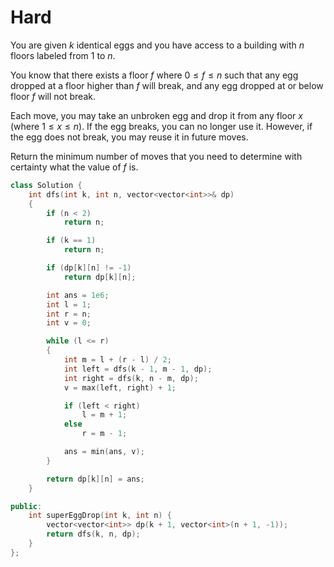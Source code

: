 # Hard

You are given $k$ identical eggs and you have access to a building with $n$ floors labeled from $1$ to $n$.

You know that there exists a floor $f$ where $0 \leq f \leq n$ such that any egg dropped at a floor higher than $f$ will break, and any egg dropped at or below floor $f$ will not break.

Each move, you may take an unbroken egg and drop it from any floor $x$ (where $1 \leq x \leq n$). If the egg breaks, you can no longer use it. However, if the egg does not break, you may reuse it in future moves.

Return the minimum number of moves that you need to determine with certainty what the value of $f$ is.

```cpp
class Solution {
    int dfs(int k, int n, vector<vector<int>>& dp)
    {
        if (n < 2)
            return n;

        if (k == 1)
            return n;

        if (dp[k][n] != -1)
            return dp[k][n];

        int ans = 1e6;
        int l = 1;
        int r = n;
        int v = 0;

        while (l <= r)
        {
            int m = l + (r - l) / 2;
            int left = dfs(k - 1, m - 1, dp);
            int right = dfs(k, n - m, dp);
            v = max(left, right) + 1;

            if (left < right)
                l = m + 1;
            else
                r = m - 1;

            ans = min(ans, v);
        }

        return dp[k][n] = ans;
    }

public:
    int superEggDrop(int k, int n) {
        vector<vector<int>> dp(k + 1, vector<int>(n + 1, -1));
        return dfs(k, n, dp);
    }
};
```
